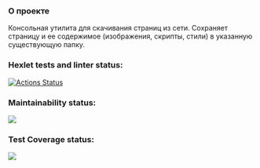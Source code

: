 ### О проекте
Консольная утилита для скачивания страниц из сети. Сохраняет страницу и ее содержимое (изображения, скрипты, стили) в указанную существующую папку.
### Hexlet tests and linter status:
[![Actions Status](https://github.com/MarinaIlina893/python-project-lvl3/workflows/hexlet-check/badge.svg)](https://github.com/MarinaIlina893/python-project-lvl3/actions)
### Maintainability status:
<a href="https://codeclimate.com/github/MarinaIlina893/python-project-lvl3/maintainability"><img src="https://api.codeclimate.com/v1/badges/b09f86d416e912dcf21f/maintainability" /></a>
### Test Coverage status:
<a href="https://codeclimate.com/github/MarinaIlina893/python-project-lvl3/test_coverage"><img src="https://api.codeclimate.com/v1/badges/b09f86d416e912dcf21f/test_coverage" /></a>
